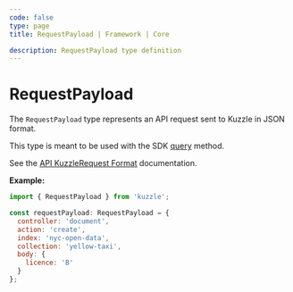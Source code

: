 ```yaml
---
code: false
type: page
title: RequestPayload | Framework | Core

description: RequestPayload type definition
---
```


# RequestPayload

<SinceBadge version="2.8.0" />

The `RequestPayload` type represents an API request sent to Kuzzle in JSON format.

This type is meant to be used with the SDK [query](/sdk/js/7/core-classes/kuzzle/query) method.

See the [API KuzzleRequest Format](/core/2/guides/main-concepts/api#other-protocols) documentation.

**Example:**

```js
import { RequestPayload } from 'kuzzle';

const requestPayload: RequestPayload = {
  controller: 'document',
  action: 'create',
  index: 'nyc-open-data',
  collection: 'yellow-taxi',
  body: {
    licence: 'B'
  }
};
```
